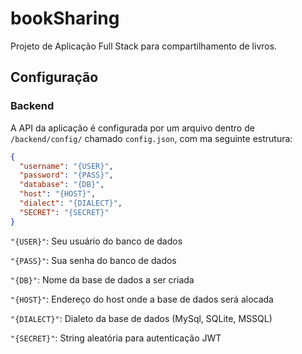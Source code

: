 # bookSharing
Projeto de Aplicação Full Stack para compartilhamento de livros.

## Configuração


### Backend

A API da aplicação é configurada por um arquivo dentro de ```/backend/config/``` chamado ```config.json```, com ma seguinte estrutura:

```json
{
  "username": "{USER}",
  "password": "{PASS}",
  "database": "{DB}",
  "host": "{HOST}",
  "dialect": "{DIALECT}",
  "SECRET": "{SECRET}"
}
```


```"{USER}"```: Seu usuário do banco de dados

```"{PASS}"```: Sua senha do banco de dados

```"{DB}"```: Nome da base de dados a ser criada

```"{HOST}"```: Endereço do host onde a base de dados será alocada

```"{DIALECT}"```: Dialeto da base de dados (MySql, SQLite, MSSQL)

```"{SECRET}"```: String aleatória para autenticação JWT
